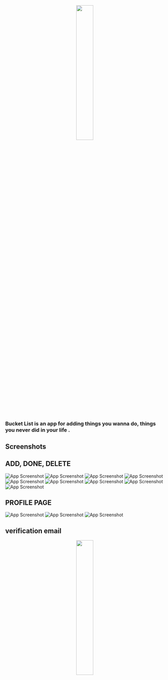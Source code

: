 


##
<p align="center" width="100%">
    <img width="33%" src="https://github.com/AmrAyman-G/Bucket-List/blob/develop/App%20Screenshots/Buckit%20List.png">
</p>

<h3>Bucket List is an app for adding things you wanna do, things you never did in your life .</h3>

##

## Screenshots

   ## ADD, DONE, DELETE
   
   ![App Screenshot](https://github.com/AmrAyman-G/Bucket-List/blob/featuer-newfeatures/App%20Screenshots/Simulator%20Screen%20Shot%20-%20iPhone%2011%20-%202022-07-07%20at%2016.13.57.png) 
   ![App Screenshot](https://github.com/AmrAyman-G/Bucket-List/blob/develop/App%20Screenshots/Simulator%20Screen%20Shot%20-%20iPhone%2011%20-%202022-07-07%20at%2016.14.11.png)
 ![App Screenshot](https://github.com/AmrAyman-G/Bucket-List/blob/develop/App%20Screenshots/Simulator%20Screen%20Shot%20-%20iPhone%2011%20-%202022-07-07%20at%2016.15.26.png)
  ![App Screenshot](https://github.com/AmrAyman-G/Bucket-List/blob/develop/App%20Screenshots/Simulator%20Screen%20Shot%20-%20iPhone%2011%20-%202022-07-07%20at%2016.15.31.png)
  ![App Screenshot](https://github.com/AmrAyman-G/Bucket-List/blob/develop/App%20Screenshots/Simulator%20Screen%20Shot%20-%20iPhone%2011%20-%202022-07-07%20at%2016.16.40.png)
 ![App Screenshot](https://github.com/AmrAyman-G/Bucket-List/blob/develop/App%20Screenshots/Simulator%20Screen%20Shot%20-%20iPhone%2011%20-%202022-07-07%20at%2016.16.54.png)
 ![App Screenshot](https://github.com/AmrAyman-G/Bucket-List/blob/develop/App%20Screenshots/Simulator%20Screen%20Shot%20-%20iPhone%2011%20-%202022-07-07%20at%2016.16.58.png)
  ![App Screenshot](https://github.com/AmrAyman-G/Bucket-List/blob/develop/App%20Screenshots/Simulator%20Screen%20Shot%20-%20iPhone%2011%20-%202022-07-07%20at%2016.17.08.png)
    ![App Screenshot](https://github.com/AmrAyman-G/Bucket-List/blob/develop/App%20Screenshots/Simulator%20Screen%20Shot%20-%20iPhone%2011%20-%202022-07-07%20at%2016.17.12.png)
    
##

## PROFILE PAGE
    
   ![App Screenshot](https://github.com/AmrAyman-G/Bucket-List/blob/develop/App%20Screenshots/Simulator%20Screen%20Shot%20-%20iPhone%2011%20-%202022-07-07%20at%2016.17.29.png)
   ![App Screenshot](https://github.com/AmrAyman-G/Bucket-List/blob/develop/App%20Screenshots/Simulator%20Screen%20Shot%20-%20iPhone%2011%20-%202022-07-07%20at%2016.17.41.png)
   ![App Screenshot](https://github.com/AmrAyman-G/Bucket-List/blob/develop/App%20Screenshots/Simulator%20Screen%20Shot%20-%20iPhone%2011%20-%202022-07-07%20at%2016.17.45.png)
   
##
## verification email

<p align="center" width="100%">
    <img width="33%" src="https://github.com/AmrAyman-G/Bucket-List/blob/develop/App%20Screenshots/email.jpeg">
</p>

